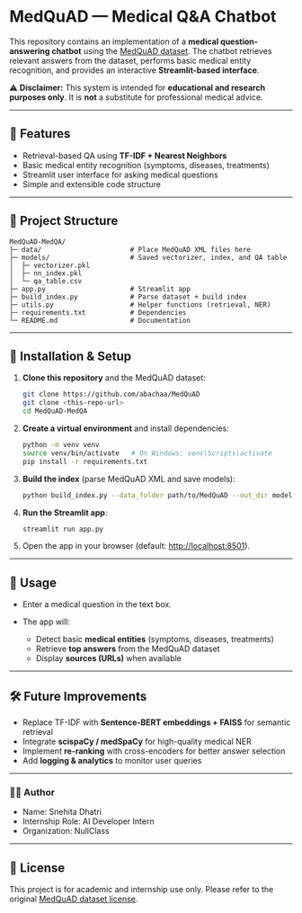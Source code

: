 # MedQuAD — Medical Q\&A Chatbot

This repository contains an implementation of a **medical question-answering chatbot** using the [MedQuAD dataset](https://github.com/abachaa/MedQuAD). The chatbot retrieves relevant answers from the dataset, performs basic medical entity recognition, and provides an interactive **Streamlit-based interface**.

⚠️ **Disclaimer:** This system is intended for **educational and research purposes only**. It is **not** a substitute for professional medical advice.

---

## 🚀 Features

* Retrieval-based QA using **TF-IDF + Nearest Neighbors**
* Basic medical entity recognition (symptoms, diseases, treatments)
* Streamlit user interface for asking medical questions
* Simple and extensible code structure

---

## 📂 Project Structure

```
MedQuAD-MedQA/
├─ data/                      # Place MedQuAD XML files here
├─ models/                    # Saved vectorizer, index, and QA table
│  ├─ vectorizer.pkl
│  ├─ nn_index.pkl
│  └─ qa_table.csv
├─ app.py                     # Streamlit app
├─ build_index.py             # Parse dataset + build index
├─ utils.py                   # Helper functions (retrieval, NER)
├─ requirements.txt           # Dependencies
└─ README.md                  # Documentation
```

---

## 🔧 Installation & Setup

1. **Clone this repository** and the MedQuAD dataset:

   ```bash
   git clone https://github.com/abachaa/MedQuAD
   git clone <this-repo-url>
   cd MedQuAD-MedQA
   ```

2. **Create a virtual environment** and install dependencies:

   ```bash
   python -m venv venv
   source venv/bin/activate   # On Windows: venv\Scripts\activate
   pip install -r requirements.txt
   ```

3. **Build the index** (parse MedQuAD XML and save models):

   ```bash
   python build_index.py --data_folder path/to/MedQuAD --out_dir models
   ```

4. **Run the Streamlit app**:

   ```bash
   streamlit run app.py
   ```

5. Open the app in your browser (default: [http://localhost:8501](http://localhost:8501)).

---

## 🎯 Usage

* Enter a medical question in the text box.
* The app will:

  * Detect basic **medical entities** (symptoms, diseases, treatments)
  * Retrieve **top answers** from the MedQuAD dataset
  * Display **sources (URLs)** when available

---

## 🛠️ Future Improvements

* Replace TF-IDF with **Sentence-BERT embeddings + FAISS** for semantic retrieval
* Integrate **scispaCy / medSpaCy** for high-quality medical NER
* Implement **re-ranking** with cross-encoders for better answer selection
* Add **logging & analytics** to monitor user queries

---
### 🧑‍💻 Author
* Name: Snehita Dhatri
* Internship Role: AI Developer Intern
* Organization: NullClass

---
## 📜 License
This project is for academic and internship use only.
Please refer to the original [MedQuAD dataset license](https://github.com/abachaa/MedQuAD).
